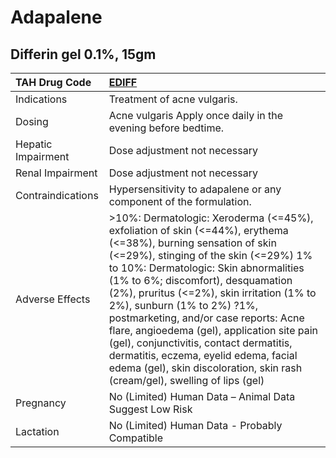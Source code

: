 # Adapalene

## Differin gel 0.1%, 15gm

| TAH Drug Code      | [**EDIFF**](https://www.tahsda.org.tw/drugs/hissearch.php?drug_code=EDIFF)                                                                                                                                                                                                                                                                                                                                                                                                                                                                                                   |
|:-------------------|:-----------------------------------------------------------------------------------------------------------------------------------------------------------------------------------------------------------------------------------------------------------------------------------------------------------------------------------------------------------------------------------------------------------------------------------------------------------------------------------------------------------------------------------------------------------------------------|
| Indications        | Treatment of acne vulgaris.                                                                                                                                                                                                                                                                                                                                                                                                                                                                                                                                                  |
| Dosing             | Acne vulgaris Apply once daily in the evening before bedtime.                                                                                                                                                                                                                                                                                                                                                                                                                                                                                                                |
| Hepatic Impairment | Dose adjustment not necessary                                                                                                                                                                                                                                                                                                                                                                                                                                                                                                                                                |
| Renal Impairment   | Dose adjustment not necessary                                                                                                                                                                                                                                                                                                                                                                                                                                                                                                                                                |
| Contraindications  | Hypersensitivity to adapalene or any component of the formulation.                                                                                                                                                                                                                                                                                                                                                                                                                                                                                                           |
| Adverse Effects    | >10%: Dermatologic: Xeroderma (<=45%), exfoliation of skin (<=44%), erythema (<=38%), burning sensation of skin (<=29%), stinging of the skin (<=29%) 1% to 10%: Dermatologic: Skin abnormalities (1% to 6%; discomfort), desquamation (2%), pruritus (<=2%), skin irritation (1% to 2%), sunburn (1% to 2%) ?1%, postmarketing, and/or case reports: Acne flare, angioedema (gel), application site pain (gel), conjunctivitis, contact dermatitis, dermatitis, eczema, eyelid edema, facial edema (gel), skin discoloration, skin rash (cream/gel), swelling of lips (gel) |
| Pregnancy          | No (Limited) Human Data – Animal Data Suggest Low Risk                                                                                                                                                                                                                                                                                                                                                                                                                                                                                                                       |
| Lactation          | No (Limited) Human Data - Probably Compatible                                                                                                                                                                                                                                                                                                                                                                                                                                                                                                                                |

